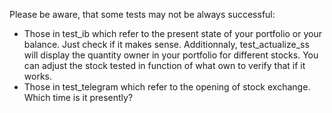 Please be aware, that some tests may not be always successful:
- Those in test_ib which refer to the present state of your portfolio or your balance. Just check if it makes sense. Additionnaly, test_actualize_ss will display the quantity owner in your portfolio for different stocks. You can adjust the stock tested in function of what own to verify that if it works.
- Those in test_telegram which refer to the opening of stock exchange. Which time is it presently?

